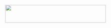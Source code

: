 <p align="left"><a href="https://heroku.com/deploy?template=https://github.com/CatuserbotBR/catinstall"> <img src="https://img.shields.io/badge/Heroku-purple?style=for-the-badge&logo=heroku" width="320" height="58.45"/></a></p>
